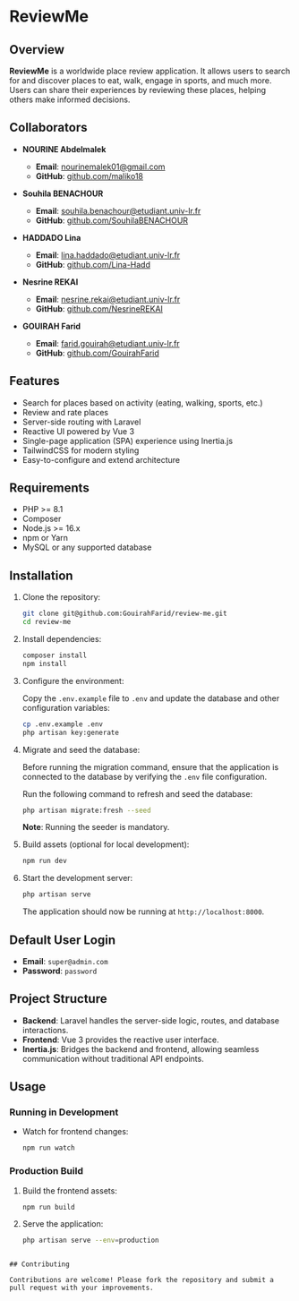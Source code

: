 
# ReviewMe

## Overview

**ReviewMe** is a worldwide place review application. It allows users to search for and discover places to eat, walk, engage in sports, and much more. Users can share their experiences by reviewing these places, helping others make informed decisions.

## Collaborators

- **NOURINE Abdelmalek**
    - **Email**: nourinemalek01@gmail.com
    - **GitHub**: [github.com/maliko18](https://github.com/maliko18)

- **Souhila BENACHOUR**
    - **Email**: souhila.benachour@etudiant.univ-lr.fr
    - **GitHub**: [github.com/SouhilaBENACHOUR](https://github.com/SouhilaBENACHOUR)

- **HADDADO Lina**
    - **Email**: lina.haddado@etudiant.univ-lr.fr
    - **GitHub**: [github.com/Lina-Hadd](https://github.com/Lina-Hadd)

- **Nesrine REKAI**
    - **Email**: nesrine.rekai@etudiant.univ-lr.fr
    - **GitHub**: [github.com/NesrineREKAI](https://github.com/https://github.com/NesrineREKAI)

- **GOUIRAH Farid**
    - **Email**: farid.gouirah@etudiant.univ-lr.fr
    - **GitHub**: [github.com/GouirahFarid](https://github.com/GouirahFarid)


## Features

- Search for places based on activity (eating, walking, sports, etc.)
- Review and rate places
- Server-side routing with Laravel
- Reactive UI powered by Vue 3
- Single-page application (SPA) experience using Inertia.js
- TailwindCSS for modern styling
- Easy-to-configure and extend architecture

## Requirements

- PHP >= 8.1
- Composer
- Node.js >= 16.x
- npm or Yarn
- MySQL or any supported database

## Installation

1. Clone the repository:

   ```bash
   git clone git@github.com:GouirahFarid/review-me.git
   cd review-me
   ```

2. Install dependencies:

   ```bash
   composer install
   npm install
   ```

3. Configure the environment:

   Copy the `.env.example` file to `.env` and update the database and other configuration variables:

   ```bash
   cp .env.example .env
   php artisan key:generate
   ```

4. Migrate and seed the database:

   Before running the migration command, ensure that the application is connected to the database by verifying the `.env` file configuration.

   Run the following command to refresh and seed the database:

   ```bash
   php artisan migrate:fresh --seed
   ```

   **Note**: Running the seeder is mandatory.

5. Build assets (optional for local development):

   ```bash
   npm run dev
   ```

6. Start the development server:

   ```bash
   php artisan serve
   ```

   The application should now be running at `http://localhost:8000`.

## Default User Login

- **Email**: `super@admin.com`
- **Password**: `password`

## Project Structure

- **Backend**: Laravel handles the server-side logic, routes, and database interactions.
- **Frontend**: Vue 3 provides the reactive user interface.
- **Inertia.js**: Bridges the backend and frontend, allowing seamless communication without traditional API endpoints.

## Usage

### Running in Development

- Watch for frontend changes:

  ```bash
  npm run watch
  ```

### Production Build

1. Build the frontend assets:

   ```bash
   npm run build
   ```

2. Serve the application:

   ```bash
   php artisan serve --env=production
   ```



  ```

## Contributing

Contributions are welcome! Please fork the repository and submit a pull request with your improvements.



